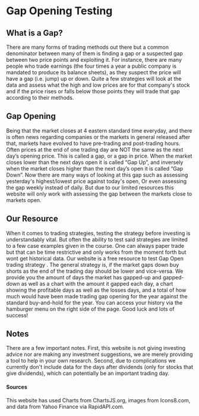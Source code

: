# Gap Opening Testing

## What is a Gap?

There are many forms of trading methods out there but a common denominator between many of them is finding a gap or a suspected gap between two price points and exploiting it. For instance, there are many people who trade earnings (the four times a year a public company is mandated to produce its balance sheets), as they suspect the price will have a gap (i.e. jump) up or down. Quite a few strategies will look at the data and assess what the high and low prices are for that company's stock and if the price rises or falls below those points they will trade that gap according to their methods.

## Gap Opening

Being that the market closes at 4 eastern standard time everyday, and there is often news regarding companies or the markets in general released after that, markets have evolved to have pre-trading and post-trading hours. Often prices at the end of one trading day are NOT the same as the next day’s opening price. This is called a gap, or a gap in price. When the market closes lower than the next days open it is called “Gap Up”, and inversely when the market closes higher than the next day’s open it is called “Gap Down”. Now there are many ways of looking at this gap such as assessing yesterday's highest/lowest price against today's open, Or even assessing the gap weekly instead of daily. But due to our limited resources this website will only work with assessing the gap between the markets close to markets open.

## Our Resource

When it comes to trading strategies, testing the strategy before investing is understandably vital. But often the ability to test said strategies are limited to a few case examples given in the course. One can always paper trade but that can be time restrictive and only works from the moment forth but wont get historical data. Our website is a free resource to test Gap Open trading strategy . The general strategy is, if the market gaps down buy shorts as the end of the trading day should be lower and vice-versa. We provide you the amount of days the market has gapped-up and gapped-down as well as a chart with the amount it gapped each day, a chart showing the profitable days as well as the losses days, and a total of how much would have been made trading gap opening for the year against the standard buy-and-hold for the year. You can access your history via the hamburger menu on the right side of the page. Good luck and lots of success!

## Notes

There are a few important notes. First, this website is not giving investing advice nor are making any investment suggestions, we are merely providing a tool to help in your own research. Second, due to complications we currently don't include data for the days after dividends (only for stocks that give dividends), which can potentially be an important trading day.

#### Sources

This website has used Charts from ChartsJS.org, images from Icons8.com, and data from Yahoo Finance via RapidAPI.com.

